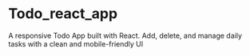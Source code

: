 # Todo_react_app
A responsive Todo App built with React. Add, delete, and manage daily tasks with a clean and mobile-friendly UI
